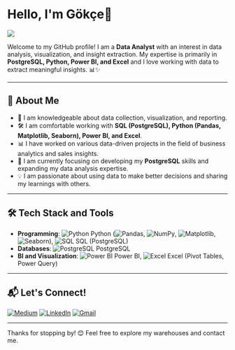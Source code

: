 # Hello, I'm Gökçe👋

![](https://media3.giphy.com/media/v1.Y2lkPTc5MGI3NjExbmZucnd5OXJuYTlpdTJucmQydnFyaXhpbzkzOHNmYzJ0bG5qeTZ0biZlcD12MV9pbnRlcm5hbF9naWZfYnlfaWQmY3Q9Zw/du3J3cXyzhj75IOgvA/giphy.gif)

Welcome to my GitHub profile! I am a **Data Analyst** with an interest in data analysis, visualization, and insight extraction. My expertise is primarily in **PostgreSQL, Python, Power BI, and Excel** and I love working with data to extract meaningful insights. 📊✨

---

## 📌 About Me
- 🎯 I am knowledgeable about data collection, visualization, and reporting.
- 🛠️ I am comfortable working with **SQL (PostgreSQL), Python (Pandas, Matplotlib, Seaborn), Power BI, and Excel**.
- 📊 I have worked on various data-driven projects in the field of business analytics and sales insights.
- 🌱 I am currently focusing on developing my **PostgreSQL** skills and expanding my data analysis expertise.
- 💡 I am passionate about using data to make better decisions and sharing my learnings with others.

---

## 🛠️ Tech Stack and Tools
- **Programming**: ![Python](https://upload.wikimedia.org/wikipedia/commons/c/c3/Python-logo-notext.svg) Python (![Pandas](https://upload.wikimedia.org/wikipedia/commons/2/22/Pandas_logo.svg), ![NumPy](https://upload.wikimedia.org/wikipedia/commons/1/1e/NumPy_logo_2020.svg), ![Matplotlib](https://upload.wikimedia.org/wikipedia/commons/8/84/Matplotlib_icon.svg), ![Seaborn](https://upload.wikimedia.org/wikipedia/commons/e/e3/Seaborn_logo.svg)), ![SQL](https://upload.wikimedia.org/wikipedia/commons/d/d5/SQL_Logo.svg) SQL (PostgreSQL)
- **Databases**: ![PostgreSQL](https://upload.wikimedia.org/wikipedia/commons/2/29/Postgresql_elephant.svg) PostgreSQL
- **BI and Visualization**: ![Power BI](https://upload.wikimedia.org/wikipedia/commons/a/a0/Power_BI_Logo.svg) Power BI, ![Excel](https://upload.wikimedia.org/wikipedia/commons/4/4c/Microsoft_Excel_Logo_2013.svg) Excel (Pivot Tables, Power Query)

---

## 📬 Let's Connect!
[![Medium](https://img.shields.io/badge/Medium-%23212121.svg?style=for-the-badge&logo=medium&logoColor=white)](https://medium.com/@gokcekirgin)
[![LinkedIn](https://img.shields.io/badge/LinkedIn-%230077B5.svg?style=for-the-badge&logo=linkedin&logoColor=white)](https://www.linkedin.com/in/gokcekirgin)
[![Gmail](https://img.shields.io/badge/Gmail-D14836?style=for-the-badge&logo=gmail&logoColor=white)](gokcekirgin@gmail.com)

---

Thanks for stopping by! 😊 Feel free to explore my warehouses and contact me.
